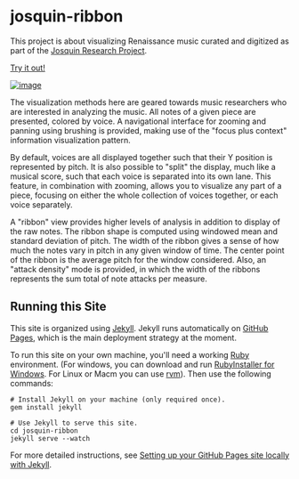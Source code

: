 # josquin-ribbon

This project is about visualizing Renaissance music curated and digitized as part of the [Josquin Research Project](http://josquin.stanford.edu/about/).

[Try it out!](https://sul-cidr.github.io/josquin-ribbon/)

[![image](https://cloud.githubusercontent.com/assets/68416/23161307/a61af460-f84f-11e6-8ed6-152d86650eac.png)](https://sul-cidr.github.io/josquin-ribbon/)

The visualization methods here are geared towards music researchers who are interested in analyzing the music. All notes of a given piece are presented, colored by voice. A navigational interface for zooming and panning using brushing is provided, making use of the "focus plus context" information visualization pattern.

By default, voices are all displayed together such that their Y position is represented by pitch. It is also possible to "split" the display, much like a musical score, such that each voice is separated into its own lane. This feature, in combination with zooming, allows you to visualize any part of a piece, focusing on either the whole collection of voices together, or each voice separately.

A "ribbon" view provides higher levels of analysis in addition to display of the raw notes. The ribbon shape is computed using windowed mean and standard deviation of pitch. The width of the ribbon gives a sense of how much the notes vary in pitch in any given window of time. The center point of the ribbon is the average pitch for the window considered. Also, an "attack density" mode is provided, in which the width of the ribbons represents the sum total of note attacks per measure.


## Running this Site

This site is organized using [Jekyll](https://jekyllrb.com/). Jekyll runs automatically on [GitHub Pages](https://pages.github.com/), which is the main deployment strategy at the moment.

To run this site on your own machine, you'll need a working [Ruby](https://www.ruby-lang.org/en/documentation/installation/) environment. (For windows, you can download and run [RubyInstaller for Windows](https://rubyinstaller.org/).  For Linux or Macm you can use [rvm](http://rvm.io)). Then use the following commands:

```
# Install Jekyll on your machine (only required once).
gem install jekyll

# Use Jekyll to serve this site.
cd josquin-ribbon
jekyll serve --watch
```

For more detailed instructions, see [Setting up your GitHub Pages site locally with Jekyll](https://help.github.com/articles/setting-up-your-github-pages-site-locally-with-jekyll/).
